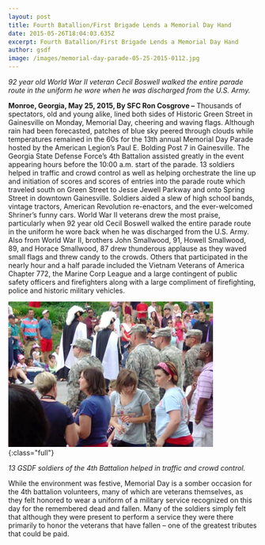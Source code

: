 ```yaml
---
layout: post
title: Fourth Batallion/First Brigade Lends a Memorial Day Hand
date: 2015-05-26T18:04:03.635Z
excerpt: Fourth Batallion/First Brigade Lends a Memorial Day Hand
author: gsdf
image: /images/memorial-day-parade-05-25-2015-0112.jpg
---
```

*92 year old World War II veteran Cecil Boswell walked the entire parade route in the uniform he wore when he was discharged from the U.S. Army.*

**Monroe, Georgia, May 25, 2015, By SFC Ron Cosgrove –** Thousands of spectators, old and young alike, lined both sides of Historic Green Street in Gainesville on Monday, Memorial Day, cheering and waving flags.  Although rain had been forecasted, patches of blue sky peered through clouds while temperatures remained in the 60s for the 13th annual Memorial Day Parade hosted by the American Legion’s Paul E. Bolding Post 7 in Gainesville. The Georgia State Defense Force’s 4th Battalion assisted greatly in the event appearing hours before the 10:00 a.m. start of the parade.  13 soldiers helped in traffic and crowd control as well as helping orchestrate the line up and initiation of scores and scores of entries into the parade route which traveled south on Green Street to Jesse Jewell Parkway and onto Spring Street in downtown Gainesville.  Soldiers aided a slew of high school bands, vintage tractors, American Revolution re-enactors, and the ever-welcomed Shriner’s funny cars.  World War II veterans drew the most praise, particularly when 92 year old Cecil Boswell walked the entire parade route in the uniform he wore back when he was discharged from the U.S. Army.  Also from World War II, brothers John Smallwood, 91, Howell Smallwood, 89, and Horace Smallwood, 87 drew thunderous applause as they waved small flags and threw candy to the crowds.  Others that participated in the nearly hour and a half parade included the Vietnam Veterans of America Chapter 772, the Marine Corp League and a large contingent of public safety officers and firefighters along with a large compliment of firefighting, police and historic military vehicles.

![13 GSDF soldiers of the 4th Battalion helped in traffic and crowd control.](/images/memorial-day-parade-05-25-2015-033.jpg){:class="full"}

*13 GSDF soldiers of the 4th Battalion helped in traffic and crowd control.*

While the environment was festive, Memorial Day is a somber occasion for the 4th battalion volunteers, many of which are veterans themselves, as they felt honored to wear a uniform of a military service recognized on this day for the remembered dead and fallen.  Many of the soldiers simply felt that although they were present to perform a service they were there primarily to honor the veterans that have fallen – one of the greatest tributes that could be paid.